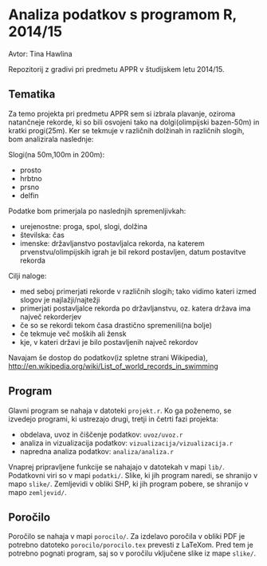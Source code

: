 # Analiza podatkov s programom R, 2014/15

Avtor: Tina Hawlina

Repozitorij z gradivi pri predmetu APPR v študijskem letu 2014/15.

## Tematika

Za temo projekta pri predmetu APPR sem si izbrala plavanje, oziroma natančneje rekorde, ki so bili osvojeni tako na dolgi(olimpijski bazen-50m) in kratki progi(25m). Ker se tekmuje v različnih dolžinah in različnih slogih, bom analizirala naslednje:

Slogi(na 50m,100m in 200m):
- prosto
- hrbtno
- prsno
- delfin

Podatke bom primerjala po naslednjih spremenljivkah:
- urejenostne: proga, spol, slogi, dolžina
- številska: čas
- imenske: državljanstvo postavljalca rekorda, na katerem prvenstvu/olimpijskih igrah je bil rekord postavljen, datum postavitve rekorda

Cilji naloge:
- med seboj primerjati rekorde v različnih slogih; tako vidimo kateri izmed slogov je najlažji/najtežji
- primerjati postavljalce rekorda po državljanstvu, oz. katera država ima največ rekorderjev
- če so se rekordi tekom časa drastično spremenili(na bolje)
- če tekmuje več moških ali žensk
- kje, v kateri državi je bilo postavljenih največ rekordov

Navajam še dostop do podatkov(iz spletne strani Wikipedia),
http://en.wikipedia.org/wiki/List_of_world_records_in_swimming


## Program

Glavni program se nahaja v datoteki `projekt.r`. Ko ga poženemo, se izvedejo
programi, ki ustrezajo drugi, tretji in četrti fazi projekta:

* obdelava, uvoz in čiščenje podatkov: `uvoz/uvoz.r`
* analiza in vizualizacija podatkov: `vizualizacija/vizualizacija.r`
* napredna analiza podatkov: `analiza/analiza.r`

Vnaprej pripravljene funkcije se nahajajo v datotekah v mapi `lib/`. Podatkovni
viri so v mapi `podatki/`. Slike, ki jih program naredi, se shranijo v mapo
`slike/`. Zemljevidi v obliki SHP, ki jih program pobere, se shranijo v mapo
`zemljevid/`.

## Poročilo

Poročilo se nahaja v mapi `porocilo/`. Za izdelavo poročila v obliki PDF je
potrebno datoteko `porocilo/porocilo.tex` prevesti z LaTeXom. Pred tem je
potrebno pognati program, saj so v poročilu vključene slike iz mape `slike/`.
